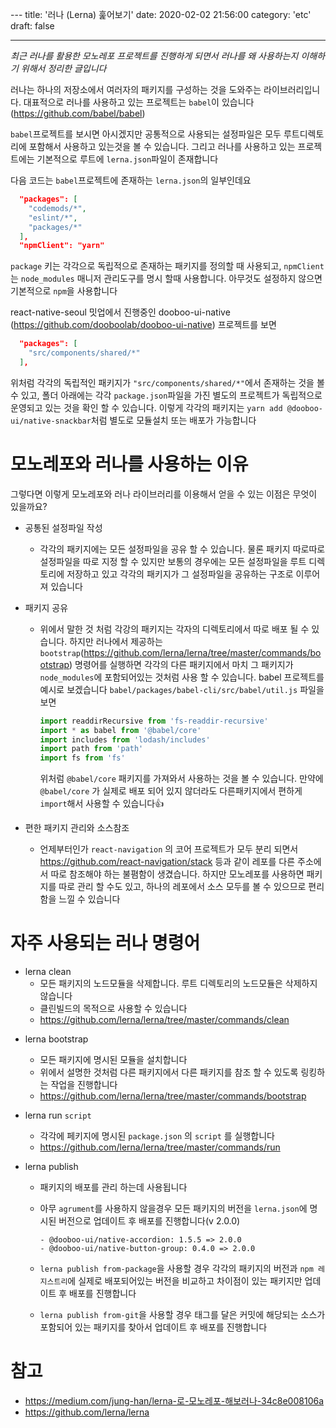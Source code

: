 \---
title: '러나 (Lerna) 훑어보기'
date: 2020-02-02 21:56:00
category: 'etc'
draft: false

---

<i>최근 러나를 활용한 모노레포 프로젝트를 진행하게 되면서 러나를 왜 사용하는지 이해하기 위해서 정리한 글입니다</i>

러나는 하나의 저장소에서 여러자의 패키지를 구성하는 것을 도와주는 라이브러리입니다. 대표적으로 러나를 사용하고 있는 프로젝트는 `babel`이 있습니다(https://github.com/babel/babel)

`babel`프로젝트를 보시면 아시겠지만 공통적으로 사용되는 설정파일은 모두 루트디렉토리에 포함해서 사용하고 있는것을 볼 수 있습니다. 그리고 러나를 사용하고 있는 프로젝트에는 기본적으로 루트에 `lerna.json`파일이 존재합니다

다음 코드는 `babel`프로젝트에 존재하는 `lerna.json`의 일부인데요

```json
  "packages": [
    "codemods/*",
    "eslint/*",
    "packages/*"
  ],
  "npmClient": "yarn"
```

`package` 키는 각각으로 독립적으로 존재하는 패키지를 정의할 때 사용되고, `npmClient`는 `node_modules` 매니저 관리도구를 명시 할때 사용합니다. 아무것도 설정하지 않으면 기본적으로 `npm`을 사용합니다

react-native-seoul 밋업에서 진행중인 dooboo-ui-native (https://github.com/dooboolab/dooboo-ui-native) 프로젝트를 보면

```json
  "packages": [
    "src/components/shared/*"
  ],
```

위처럼 각각의 독립적인 패키지가 `"src/components/shared/*"`에서 존재하는 것을 볼 수 있고, 폴더 아래에는 각각 `package.json`파일을 가진 별도의 프로젝트가 독립적으로 운영되고 있는 것을 확인 할 수 있습니다. 이렇게 각각의 패키지는 `yarn add @dooboo-ui/native-snackbar`처럼 별도로 모듈설치 또는 배포가 가능합니다

# 모노레포와 러나를 사용하는 이유

그렇다면 이렇게 모노레포와 러나 라이브러리를 이용해서 얻을 수 있는 이점은 무엇이 있을까요?

- 공통된 설정파일 작성

  - 각각의 패키지에는 모든 설정파일을 공유 할 수 있습니다. 물론 패키지 따로따로 설정파일을 따로 지정 할 수 있지만 보통의 경우에는 모든 설정파일을 루트 디렉토리에 저장하고 있고 각각의 패키지가 그 설정파일을 공유하는 구조로 이루어져 있습니다

- 패키지 공유

  - 위에서 말한 것 처럼 각강의 패키지는 각자의 디렉토리에서 따로 배포 될 수 있습니다. 하지만 러나에서 제공하는 `bootstrap`(https://github.com/lerna/lerna/tree/master/commands/bootstrap) 명령어를 실행하면 각각의 다른 패키지에서 마치 그 패키지가 `node_modules`에 포함되어있는 것처럼 사용 할 수 있습니다. babel 프로젝트를 예시로 보겠습니다 `babel/packages/babel-cli/src/babel/util.js` 파일을 보면
    ```ts
    import readdirRecursive from 'fs-readdir-recursive'
    import * as babel from '@babel/core'
    import includes from 'lodash/includes'
    import path from 'path'
    import fs from 'fs'
    ```
    위처럼 `@babel/core` 패키지를 가져와서 사용하는 것을 볼 수 있습니다. 만약에 `@babel/core` 가 실제로 배포 되어 있지 않더라도 다른패키지에서 편하게 `import`해서 사용할 수 있습니다👍

- 편한 패키지 관리와 소스참조

  - 언제부터인가 `react-navigation` 의 코어 프로젝트가 모두 분리 되면서 https://github.com/react-navigation/stack 등과 같이 레포를 다른 주소에서 따로 참조해야 하는 불폄함이 생겼습니다. 하지만 모노레포를 사용하면 패키지를 따로 관리 할 수도 있고, 하나의 레포에서 소스 모두를 볼 수 있으므로 편리함을 느낄 수 있습니다

# 자주 사용되는 러나 명령어

- lerna clean
  - 모든 패키지의 노드모듈을 삭제합니다. 루트 디렉토리의 노드모듈은 삭제하지 않습니다
  - 클린빌드의 목적으로 사용할 수 있습니다
  - https://github.com/lerna/lerna/tree/master/commands/clean

* lerna bootstrap

  - 모든 패키지에 명시된 모듈을 설치합니다
  - 위에서 설명한 것처럼 다른 패키지에서 다른 패키지를 참조 할 수 있도록 링킹하는 작업을 진행합니다
  - https://github.com/lerna/lerna/tree/master/commands/bootstrap

* lerna run `script`

  - 각각에 페키지에 명시된 `package.json` 의 `script` 를 실행합니다
  - https://github.com/lerna/lerna/tree/master/commands/run

* lerna publish

  - 패키지의 배포를 관리 하는데 사용됩니다
  - 아무 `agrument`를 사용하지 않을경우 모든 패키지의 버전을 `lerna.json`에 명시된 버전으로 업데이트 후 배포를 진행합니다(v 2.0.0)

    ```script
    - @dooboo-ui/native-accordion: 1.5.5 => 2.0.0
    - @dooboo-ui/native-button-group: 0.4.0 => 2.0.0
    ```

  - `lerna publish from-package`을 사용할 경우 각각의 패키지의 버전과 `npm 레지스트리`에 실제로 배포되어있는 버전을 비교하고 차이점이 있는 패키지만 업데이트 후 배포를 진행합니다

  - `lerna publish from-git`을 사용할 경우 태그를 달은 커밋에 해당되는 소스가 포함되어 있는 패키지를 찾아서 업데이트 후 배포를 진행합니다

# 참고

- https://medium.com/jung-han/lerna-로-모노레포-해보러나-34c8e008106a
- https://github.com/lerna/lerna
